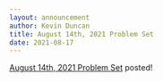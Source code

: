 ```yaml
---
layout: announcement
author: Kevin Duncan
title: August 14th, 2021 Problem Set
date: 2021-08-17
---
```


[August 14th, 2021 Problem Set](problemsets/Weekly_Problem_Set_Aug_14_2021.pdf) posted!
